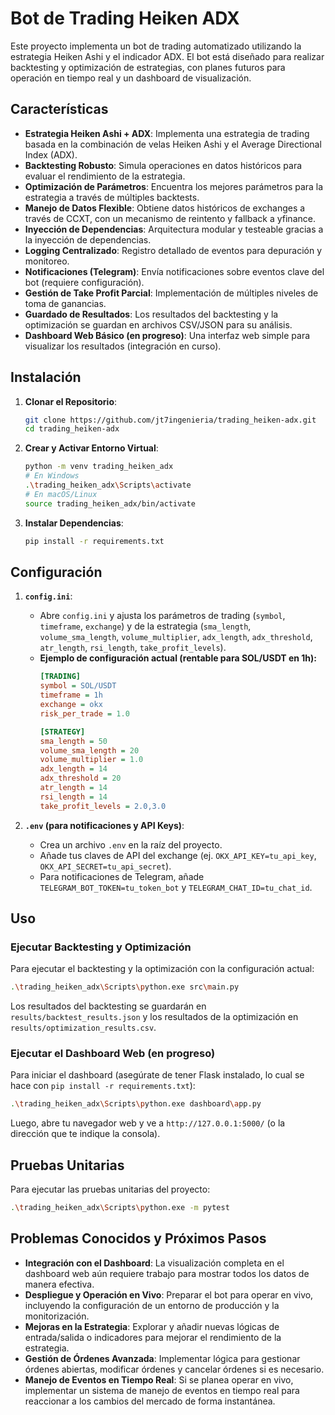 # Bot de Trading Heiken ADX

Este proyecto implementa un bot de trading automatizado utilizando la estrategia Heiken Ashi y el indicador ADX. El bot está diseñado para realizar backtesting y optimización de estrategias, con planes futuros para operación en tiempo real y un dashboard de visualización.

## Características

*   **Estrategia Heiken Ashi + ADX**: Implementa una estrategia de trading basada en la combinación de velas Heiken Ashi y el Average Directional Index (ADX).
*   **Backtesting Robusto**: Simula operaciones en datos históricos para evaluar el rendimiento de la estrategia.
*   **Optimización de Parámetros**: Encuentra los mejores parámetros para la estrategia a través de múltiples backtests.
*   **Manejo de Datos Flexible**: Obtiene datos históricos de exchanges a través de CCXT, con un mecanismo de reintento y fallback a yfinance.
*   **Inyección de Dependencias**: Arquitectura modular y testeable gracias a la inyección de dependencias.
*   **Logging Centralizado**: Registro detallado de eventos para depuración y monitoreo.
*   **Notificaciones (Telegram)**: Envía notificaciones sobre eventos clave del bot (requiere configuración).
*   **Gestión de Take Profit Parcial**: Implementación de múltiples niveles de toma de ganancias.
*   **Guardado de Resultados**: Los resultados del backtesting y la optimización se guardan en archivos CSV/JSON para su análisis.
*   **Dashboard Web Básico (en progreso)**: Una interfaz web simple para visualizar los resultados (integración en curso).

## Instalación

1.  **Clonar el Repositorio**:
    ```bash
    git clone https://github.com/jt7ingenieria/trading_heiken-adx.git
    cd trading_heiken-adx
    ```

2.  **Crear y Activar Entorno Virtual**:
    ```bash
    python -m venv trading_heiken_adx
    # En Windows
    .\trading_heiken_adx\Scripts\activate
    # En macOS/Linux
    source trading_heiken_adx/bin/activate
    ```

3.  **Instalar Dependencias**:
    ```bash
    pip install -r requirements.txt
    ```

## Configuración

1.  **`config.ini`**:
    *   Abre `config.ini` y ajusta los parámetros de trading (`symbol`, `timeframe`, `exchange`) y de la estrategia (`sma_length`, `volume_sma_length`, `volume_multiplier`, `adx_length`, `adx_threshold`, `atr_length`, `rsi_length`, `take_profit_levels`).
    *   **Ejemplo de configuración actual (rentable para SOL/USDT en 1h):**
        ```ini
        [TRADING]
        symbol = SOL/USDT
        timeframe = 1h
        exchange = okx
        risk_per_trade = 1.0

        [STRATEGY]
        sma_length = 50
        volume_sma_length = 20
        volume_multiplier = 1.0
        adx_length = 14
        adx_threshold = 20
        atr_length = 14
        rsi_length = 14
        take_profit_levels = 2.0,3.0
        ```

2.  **`.env` (para notificaciones y API Keys)**:
    *   Crea un archivo `.env` en la raíz del proyecto.
    *   Añade tus claves de API del exchange (ej. `OKX_API_KEY=tu_api_key`, `OKX_API_SECRET=tu_api_secret`).
    *   Para notificaciones de Telegram, añade `TELEGRAM_BOT_TOKEN=tu_token_bot` y `TELEGRAM_CHAT_ID=tu_chat_id`.

## Uso

### Ejecutar Backtesting y Optimización

Para ejecutar el backtesting y la optimización con la configuración actual:

```bash
.\trading_heiken_adx\Scripts\python.exe src\main.py
```

Los resultados del backtesting se guardarán en `results/backtest_results.json` y los resultados de la optimización en `results/optimization_results.csv`.

### Ejecutar el Dashboard Web (en progreso)

Para iniciar el dashboard (asegúrate de tener Flask instalado, lo cual se hace con `pip install -r requirements.txt`):

```bash
.\trading_heiken_adx\Scripts\python.exe dashboard\app.py
```

Luego, abre tu navegador web y ve a `http://127.0.0.1:5000/` (o la dirección que te indique la consola).

## Pruebas Unitarias

Para ejecutar las pruebas unitarias del proyecto:

```bash
.\trading_heiken_adx\Scripts\python.exe -m pytest
```

## Problemas Conocidos y Próximos Pasos

*   **Integración con el Dashboard**: La visualización completa en el dashboard web aún requiere trabajo para mostrar todos los datos de manera efectiva.
*   **Despliegue y Operación en Vivo**: Preparar el bot para operar en vivo, incluyendo la configuración de un entorno de producción y la monitorización.
*   **Mejoras en la Estrategia**: Explorar y añadir nuevas lógicas de entrada/salida o indicadores para mejorar el rendimiento de la estrategia.
*   **Gestión de Órdenes Avanzada**: Implementar lógica para gestionar órdenes abiertas, modificar órdenes y cancelar órdenes si es necesario.
*   **Manejo de Eventos en Tiempo Real**: Si se planea operar en vivo, implementar un sistema de manejo de eventos en tiempo real para reaccionar a los cambios del mercado de forma instantánea.


